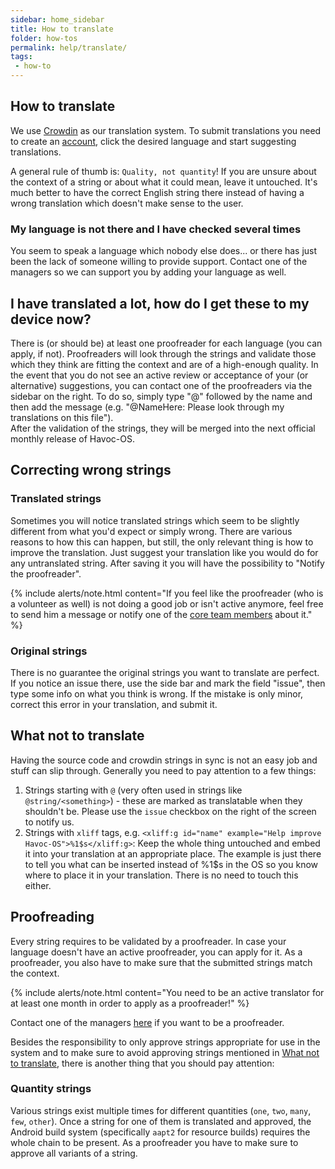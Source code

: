 ```yaml
---
sidebar: home_sidebar
title: How to translate
folder: how-tos
permalink: help/translate/
tags:
 - how-to
---
```


## How to translate

We use [Crowdin](https://crowdin.com/project/Havoc-OS) as our translation system. To submit translations you need to create an [account](https://crowdin.com/join), click the desired language and start suggesting translations.

A general rule of thumb is: `Quality, not quantity`! If you are unsure about the context of a string or about what it could mean, leave it untouched. It's much better to have the correct English string there instead of having a wrong translation which doesn't make sense to the user.

### My language is not there and I have checked several times

You seem to speak a language which nobody else does... or there has just been the lack of someone willing to provide support. Contact one of the managers so we can support you by adding your language as well.

## I have translated a lot, how do I get these to my device now?

There is (or should be) at least one proofreader for each language (you can apply, if not). Proofreaders will look through the strings and validate those which they think are fitting the context and are of a high-enough quality. In the event that you do not see an active review or acceptance of your (or alternative) suggestions, you can contact one of the proofreaders via the sidebar on the right. To do so, simply type "@" followed by the name and then add the message (e.g. "@NameHere: Please look through my translations on this file").  
After the validation of the strings, they will be merged into the next official monthly release of Havoc-OS.

## Correcting wrong strings

### Translated strings

Sometimes you will notice translated strings which seem to be slightly different from what you'd expect or simply wrong. There are various reasons to how this can happen, but still, the only relevant thing is how to improve the translation. Just suggest your translation like you would do for any untranslated string. After saving it you will have the possibility to "Notify the proofreader".

{% include alerts/note.html content="If you feel like the proofreader (who is a volunteer as well) is not doing a good job or isn't active anymore, feel free to send him a message or notify one of the [core team members](https://download.Havoc-OS.com/about#team) about it." %}

### Original strings

There is no guarantee the original strings you want to translate are perfect. If you notice an issue there, use the side bar and mark the field "issue", then type some info on what you think is wrong. If the mistake is only minor, correct this error in your translation, and submit it.

## What not to translate

Having the source code and crowdin strings in sync is not an easy job and stuff can slip through.
Generally you need to pay attention to a few things:

1. Strings starting with `@` (very often used in strings like `@string/<something>`) - these are marked as translatable when they shouldn't be. Please use the `issue` checkbox on the right of the screen to notify us.
2. Strings with `xliff` tags, e.g. `<xliff:g id="name" example="Help improve Havoc-OS">%1$s</xliff:g>`: Keep the whole thing untouched and embed it into your translation at an appropriate place.
   The example is just there to tell you what can be inserted instead of %1$s in the OS so you know where to place it in your translation. There is no need to touch this either.

## Proofreading

Every string requires to be validated by a proofreader. In case your language doesn't have an active proofreader, you can apply for it.
As a proofreader, you also have to make sure that the submitted strings match the context.

{% include alerts/note.html content="You need to be an active translator for at least one month in order to apply as a proofreader!" %}

Contact one of the managers [here](https://crowdin.com/project/Havoc-OS) if you want to be a proofreader.

Besides the responsibility to only approve strings appropriate for use in the system and to make sure to avoid approving strings mentioned in [What not to translate](#what-not-to-translate), there is another thing that you should pay attention:

### Quantity strings

Various strings exist multiple times for different quantities (`one`, `two`, `many`, `few`, `other`).
Once a string for one of them is translated and approved, the Android build system (specifically `aapt2` for resource builds) requires the whole chain to be present.
As a proofreader you have to make sure to approve all variants of a string.
